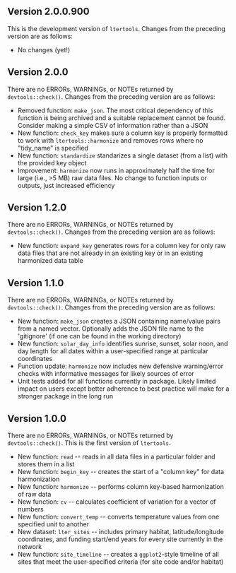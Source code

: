 ## Version 2.0.0.900

This is the development version of `ltertools`. Changes from the preceding version are as follows:

- No changes (yet!)

## Version 2.0.0

There are no ERRORs, WARNINGs, or NOTEs returned by `devtools::check()`. Changes from the preceding version are as follows:

- Removed function: `make_json`. The most critical dependency of this function is being archived and a suitable replacement cannot be found. Consider making a simple CSV of information rather than a JSON
- New function: `check_key` makes sure a column key is properly formatted to work with `ltertools::harmonize` and removes rows where no "tidy_name" is specified
- New function: `standardize` standarizes a single dataset (from a list) with the provided key object
- Improvement: `harmonize` now runs in approximately half the time for large (i.e., >5 MB) raw data files. No change to function inputs or outputs, just increased efficiency

## Version 1.2.0

There are no ERRORs, WARNINGs, or NOTEs returned by `devtools::check()`. Changes from the preceding version are as follows:

- New function: `expand_key` generates rows for a column key for only raw data files that are not already in an existing key or in an existing harmonized data table

## Version 1.1.0

There are no ERRORs, WARNINGs, or NOTEs returned by `devtools::check()`. Changes from the preceding version are as follows:

- New function: `make_json` creates a JSON containing name/value pairs from a named vector. Optionally adds the JSON file name to the 'gitignore' (if one can be found in the working directory)
- New function: `solar_day_info` identifies sunrise, sunset, solar noon, and day length for all dates within a user-specified range at particular coordinates
- Function update: `harmonize` now includes new defensive warning/error checks with informative messages for likely sources of error
- Unit tests added for all functions currently in package. Likely limited impact on users except better adherence to best practice will make for a stronger package in the long run

## Version 1.0.0

There are no ERRORs, WARNINGs, or NOTEs returned by `devtools::check()`. This is the first version of `ltertools`.

- New function: `read` -- reads in all data files in a particular folder and stores them in a list
- New function: `begin_key` -- creates the start of a "column key" for data harmonization
- New function: `harmonize` -- performs column key-based harmonization of raw data
- New function: `cv` -- calculates coefficient of variation for a vector of numbers
- New function: `convert_temp` -- converts temperature values from one specified unit to another
- New dataset: `lter_sites` -- includes primary habitat, latitude/longitude coordinates, and funding start/end years for every site currently in the network
- New function: `site_timeline` -- creates a `ggplot2`-style timeline of all sites that meet the user-specified criteria (for site code and/or habitat)
